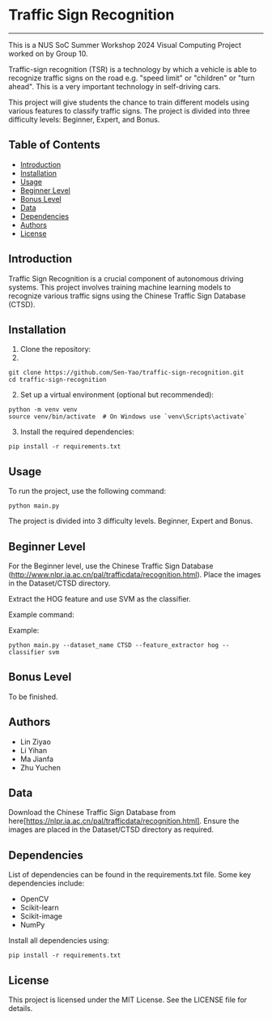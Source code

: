 # Traffic Sign Recognition

---

This is a NUS SoC Summer Workshop 2024 Visual Computing Project worked on by Group 10.

Traffic-sign recognition (TSR) is a technology by which a vehicle is able to recognize traffic signs on the road e.g. "speed limit" or "children" or "turn ahead". This is a very important technology in self-driving cars.

This project will give students the chance to train different models using various features to classify traffic signs. The project is divided into three difficulty levels: Beginner, Expert, and Bonus.

## Table of Contents
- [Introduction](#introduction)
- [Installation](#installation)
- [Usage](#usage)
- [Beginner Level](#beginner-level)
- [Bonus Level](#bonus-level)
- [Data](#data)
- [Dependencies](#dependencies)
- [Authors](#authors)
- [License](#license)

## Introduction

Traffic Sign Recognition is a crucial component of autonomous driving systems. This project involves training machine learning models to recognize various traffic signs using the Chinese Traffic Sign Database (CTSD).

## Installation

1. Clone the repository:
2. 
```shell
git clone https://github.com/Sen-Yao/traffic-sign-recognition.git
cd traffic-sign-recognition  
```

2. Set up a virtual environment (optional but recommended):

```shell
python -m venv venv
source venv/bin/activate  # On Windows use `venv\Scripts\activate`
```

3. Install the required dependencies:

```shell
pip install -r requirements.txt
```

## Usage

To run the project, use the following command:

```shell
python main.py
```

The project is divided into 3 difficulty levels. Beginner, Expert and Bonus.

## Beginner Level

For the Beginner level, use the Chinese Traffic Sign Database (http://www.nlpr.ia.ac.cn/pal/trafficdata/recognition.html). Place the images in the Dataset/CTSD directory.

Extract the HOG feature and use SVM as the classifier.

Example command:

Example:

```CLI
python main.py --dataset_name CTSD --feature_extractor hog --classifier svm
```

## Bonus Level

To be finished.

## Authors

- Lin Ziyao 
- Li Yihan
- Ma Jianfa
- Zhu Yuchen

## Data

Download the Chinese Traffic Sign Database from here[https://nlpr.ia.ac.cn/pal/trafficdata/recognition.html]. Ensure the images are placed in the Dataset/CTSD directory as required.

## Dependencies

List of dependencies can be found in the requirements.txt file. Some key dependencies include:

- OpenCV 
- Scikit-learn 
- Scikit-image 
- NumPy

Install all dependencies using:

```shell
pip install -r requirements.txt
```

## License

This project is licensed under the MIT License. See the LICENSE file for details.